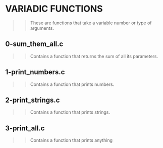 # VARIADIC FUNCTIONS
>> These are functions that take a variable number or type of arguments.

## 0-sum_them_all.c
>> Contains a function that returns the sum of all its parameters.

## 1-print_numbers.c
>> Contains a function that prints numbers.

## 2-print_strings.c
>> Contains a function that prints strings.

## 3-print_all.c
>> Contains a function that prints anything